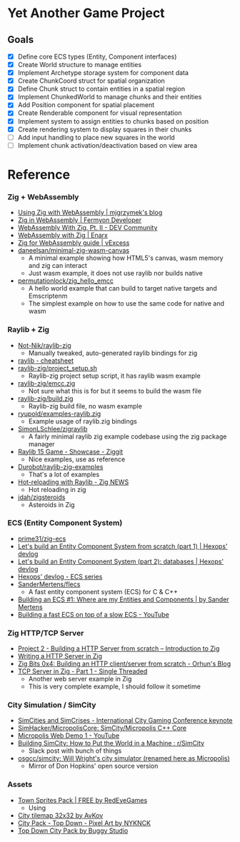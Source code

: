 # Yet Another Game Project

## Goals

- [x] Define core ECS types (Entity, Component interfaces)
- [x] Create World structure to manage entities
- [x] Implement Archetype storage system for component data
- [x] Create ChunkCoord struct for spatial organization
- [x] Define Chunk struct to contain entities in a spatial region
- [x] Implement ChunkedWorld to manage chunks and their entities
- [x] Add Position component for spatial placement
- [x] Create Renderable component for visual representation
- [x] Implement system to assign entities to chunks based on position
- [x] Create rendering system to display squares in their chunks
- [ ] Add input handling to place new squares in the world
- [ ] Implement chunk activation/deactivation based on view area

# Reference

### Zig + WebAssembly

- [Using Zig with WebAssembly | mjgrzymek's blog](https://blog.mjgrzymek.com/blog/zigwasm)
- [Zig in WebAssembly | Fermyon Developer](https://developer.fermyon.com/wasm-languages/zig)
- [WebAssembly With Zig, Pt. II - DEV Community](https://dev.to/sleibrock/webassembly-with-zig-pt-ii-ei7)
- [WebAssembly with Zig | Enarx](https://enarx.dev/docs/webassembly/zig)
- [Zig for WebAssembly guide | vExcess](https://vexcess.github.io/blog/zig-for-webassembly-guide.html)
- [daneelsan/minimal-zig-wasm-canvas](https://github.com/daneelsan/minimal-zig-wasm-canvas/tree/master)
  - A minimal example showing how HTML5's canvas, wasm memory and zig can interact
  - Just wasm example, it does not use raylib nor builds native
- [permutationlock/zig_hello_emcc](https://github.com/permutationlock/zig_hello_emcc/tree/main)
  - A hello world example that can build to target native targets and Emscriptenm
  - The simplest example on how to use the same code for native and wasm

### Raylib + Zig
- [Not-Nik/raylib-zig](https://github.com/Not-Nik/raylib-zig)
  - Manually tweaked, auto-generated raylib bindings for zig
- [raylib - cheatsheet](https://www.raylib.com/cheatsheet/cheatsheet.html)
- [raylib-zig/project_setup.sh](https://github.com/Not-Nik/raylib-zig/blob/devel/project_setup.sh#L32C5-L32C42)
  - Raylib-zig project setup script, it has raylib wasm example
- [raylib-zig/emcc.zig](https://github.com/Not-Nik/raylib-zig/blob/devel/emcc.zig)
  - Not sure what this is for but it seems to build the wasm file
- [raylib-zig/build.zig](https://github.com/Not-Nik/raylib-zig/blob/devel/build.zig)
  - Raylib-zig build file, no wasm example
- [ryupold/examples-raylib.zig](https://github.com/ryupold/examples-raylib.zig)
  - Example usage of raylib.zig bindings
- [SimonLSchlee/zigraylib](https://github.com/SimonLSchlee/zigraylib/tree/main)
  - A fairly minimal raylib zig example codebase using the zig package manager
- [Raylib 15 Game - Showcase - Ziggit](https://ziggit.dev/t/raylib-15-game/5233)
  - Nice examples, use as reference
- [Durobot/raylib-zig-examples](https://github.com/Durobot/raylib-zig-examples)
  - That's a lot of examples
- [Hot-reloading with Raylib - Zig NEWS](https://zig.news/perky/hot-reloading-with-raylib-4bf9)
  - Hot reloading in zig
- [jdah/zigsteroids](https://github.com/jdah/zigsteroids/tree/main)
  - Asteroids in Zig

### ECS (Entity Component System)
- [prime31/zig-ecs](https://github.com/prime31/zig-ecs/tree/master?tab=readme-ov-file)
- [Let's build an Entity Component System from scratch (part 1) | Hexops' devlog](https://devlog.hexops.com/2022/lets-build-ecs-part-1/)
- [Let's build an Entity Component System (part 2): databases | Hexops' devlog](https://devlog.hexops.com/2022/lets-build-ecs-part-2-databases/)
- [Hexops' devlog - ECS series](https://devlog.hexops.com/categories/build-an-ecs/)
- [SanderMertens/flecs](https://github.com/SanderMertens/flecs?tab=readme-ov-file)
  - A fast entity component system (ECS) for C & C++
- [Building an ECS #1: Where are my Entities and Components | by Sander Mertens](https://ajmmertens.medium.com/building-an-ecs-1-where-are-my-entities-and-components-63d07c7da742)
- [Building a fast ECS on top of a slow ECS - YouTube](https://www.youtube.com/watch?v=71RSWVyOMEY)

### Zig HTTP/TCP Server
- [Project 2 - Building a HTTP Server from scratch – Introduction to Zig](https://pedropark99.github.io/zig-book/Chapters/04-http-server.html)
- [Writing a HTTP Server in Zig](https://www.pedaldrivenprogramming.com/2024/03/writing-a-http-server-in-zig/)
- [Zig Bits 0x4: Building an HTTP client/server from scratch - Orhun's Blog](https://blog.orhun.dev/zig-bits-04/)
- [TCP Server in Zig - Part 1 - Single Threaded](https://www.openmymind.net/TCP-Server-In-Zig-Part-1-Single-Threaded/)
  - Another web server example in Zig
  - This is very complete example, I should follow it sometime

### City Simulation / SimCity
- [SimCities and SimCrises - International City Gaming Conference keynote](https://molleindustria.org/GamesForCities/)
- [SimHacker/MicropolisCore: SimCity/Micropolis C++ Core](https://github.com/SimHacker/MicropolisCore)
- [Micropolis Web Demo 1 - YouTube](https://www.youtube.com/watch?v=wlHGfNlE8Os)
- [Building SimCity: How to Put the World in a Machine : r/SimCity](https://www.reddit.com/r/SimCity/comments/1dhrxrm/building_simcity_how_to_put_the_world_in_a_machine/)
  - Slack post with bunch of things
- [osgcc/simcity: Will Wright's city simulator (renamed here as Micropolis)](https://github.com/osgcc/simcity)
  - Mirror of Don Hopkins' open source version

### Assets
- [Town Sprites Pack | FREE by RedEyeGames](https://red-eye-games.itch.io/freetownspritespack?download)
  - Using
- [City tilemap 32x32 by AvKov](https://avkov.itch.io/city-tilemap-32x32)
- [City Pack - Top Down - Pixel Art by NYKNCK](https://nyknck.itch.io/citypackpixelart)
- [Top Down City Pack by Buggy Studio](https://buggystudio.itch.io/top-down-city-pack)